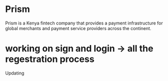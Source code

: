 # Prism
Prism is a Kenya fintech company that provides a payment infrastructure for global merchants and payment service providers across the continent.
# working on sign and login -> all the regestration process
Updating 
